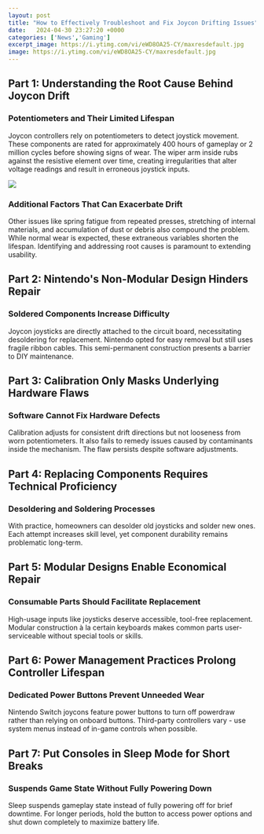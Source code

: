 ```yaml
---
layout: post
title: "How to Effectively Troubleshoot and Fix Joycon Drifting Issues"
date:   2024-04-30 23:27:20 +0000
categories: ['News','Gaming']
excerpt_image: https://i.ytimg.com/vi/eWD8OA25-CY/maxresdefault.jpg
image: https://i.ytimg.com/vi/eWD8OA25-CY/maxresdefault.jpg
---
```


## Part 1: Understanding the Root Cause Behind Joycon Drift
### **Potentiometers and Their Limited Lifespan** 
Joycon controllers rely on potentiometers to detect joystick movement. These components are rated for approximately 400 hours of gameplay or 2 million cycles before showing signs of wear. The wiper arm inside rubs against the resistive element over time, creating irregularities that alter voltage readings and result in erroneous joystick inputs. 

![](https://2.bp.blogspot.com/-u2Tdq4hs-Uc/XMcVyh6l1hI/AAAAAAAAEs8/QVtBOJFELdggrAEVC-1NI1kywMUWGTnJwCPcBGAYYCw/s1600/IMG_5599.JPG)
### **Additional Factors That Can Exacerbate Drift**
Other issues like spring fatigue from repeated presses, stretching of internal materials, and accumulation of dust or debris also compound the problem. While normal wear is expected, these extraneous variables shorten the lifespan. Identifying and addressing root causes is paramount to extending usability.
## Part 2: Nintendo's Non-Modular Design Hinders Repair  
### **Soldered Components Increase Difficulty**
Joycon joysticks are directly attached to the circuit board, necessitating desoldering for replacement. Nintendo opted for easy removal but still uses fragile ribbon cables. This semi-permanent construction presents a barrier to DIY maintenance.
## Part 3: Calibration Only Masks Underlying Hardware Flaws
### **Software Cannot Fix Hardware Defects**  
Calibration adjusts for consistent drift directions but not looseness from worn potentiometers. It also fails to remedy issues caused by contaminants inside the mechanism. The flaw persists despite software adjustments.
## Part 4: Replacing Components Requires Technical Proficiency
### **Desoldering and Soldering Processes**
With practice, homeowners can desolder old joysticks and solder new ones. Each attempt increases skill level, yet component durability remains problematic long-term.
## Part 5: Modular Designs Enable Economical Repair   
### **Consumable Parts Should Facilitate Replacement**
High-usage inputs like joysticks deserve accessible, tool-free replacement. Modular construction à la certain keyboards makes common parts user-serviceable without special tools or skills.
## Part 6: Power Management Practices Prolong Controller Lifespan
### **Dedicated Power Buttons Prevent Unneeded Wear**  
Nintendo Switch joycons feature power buttons to turn off powerdraw rather than relying on onboard buttons. Third-party controllers vary - use system menus instead of in-game controls when possible.
## Part 7: Put Consoles in Sleep Mode for Short Breaks  
### **Suspends Game State Without Fully Powering Down**
Sleep suspends gameplay state instead of fully powering off for brief downtime. For longer periods, hold the button to access power options and shut down completely to maximize battery life.